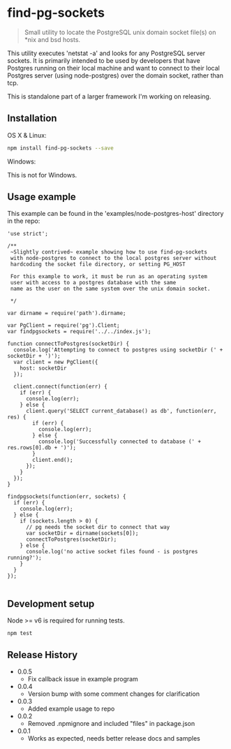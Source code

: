 # find-pg-sockets

> Small utility to locate the PostgreSQL unix domain socket file(s) on *nix and bsd hosts.

This utility executes 'netstat -a' and looks for any PostgreSQL server sockets.
It is primarily intended to be used by developers that have Postgres running on
their local machine and want to connect to their local Postgres server (using node-postgres)
over the domain socket, rather than tcp.

This is standalone part of a larger framework I'm working on releasing.

## Installation

OS X & Linux:

```sh
npm install find-pg-sockets --save
```

Windows:

This is not for Windows.

## Usage example

This example can be found in the 'examples/node-postgres-host' directory in the repo:

```
'use strict';

/**
 ~Slightly contrived~ example showing how to use find-pg-sockets
 with node-postgres to connect to the local postgres server without
 hardcoding the socket file directory, or setting PG_HOST

 For this example to work, it must be run as an operating system
 user with access to a postgres database with the same
 name as the user on the same system over the unix domain socket.

 */

var dirname = require('path').dirname;

var PgClient = require('pg').Client;
var findpgsockets = require('../../index.js');

function connectToPostgres(socketDir) {
  console.log('Attempting to connect to postgres using socketDir (' + socketDir + ')');
  var client = new PgClient({
    host: socketDir
  });

  client.connect(function(err) {
    if (err) {
      console.log(err);
    } else {
      client.query('SELECT current_database() as db', function(err, res) {
        if (err) {
          console.log(err);
        } else {
          console.log('Successfully connected to database (' + res.rows[0].db + ')');
        }
        client.end();
      });
    }
  });
}

findpgsockets(function(err, sockets) {
  if (err) {
    console.log(err);
  } else {
    if (sockets.length > 0) {
      // pg needs the socket dir to connect that way
      var socketDir = dirname(sockets[0]);
      connectToPostgres(socketDir);
    } else {
      console.log('no active socket files found - is postgres running?');
    }
  }
});


```

## Development setup

Node >= v6 is required for running tests.

```
npm test
```

## Release History

* 0.0.5
    * Fix callback issue in example program
* 0.0.4
    * Version bump with some comment changes for clarification
* 0.0.3
    * Added example usage to repo
* 0.0.2
    * Removed .npmignore and included "files" in package.json
* 0.0.1
    * Works as expected, needs better release docs and samples
